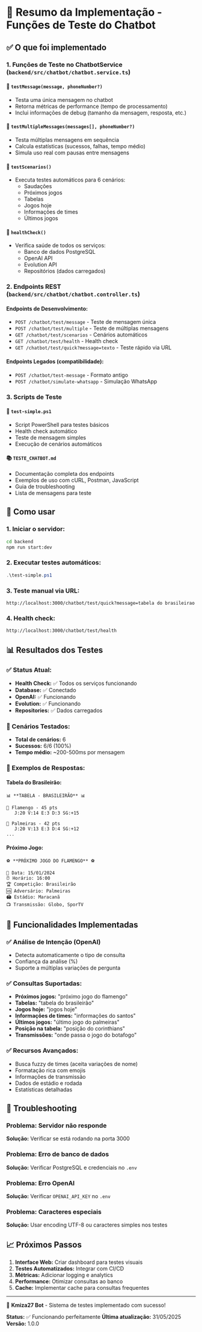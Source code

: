 # 🎯 Resumo da Implementação - Funções de Teste do Chatbot

## ✅ O que foi implementado

### 1. **Funções de Teste no ChatbotService** (`backend/src/chatbot/chatbot.service.ts`)

#### 🧪 `testMessage(message, phoneNumber?)`
- Testa uma única mensagem no chatbot
- Retorna métricas de performance (tempo de processamento)
- Inclui informações de debug (tamanho da mensagem, resposta, etc.)

#### 🔄 `testMultipleMessages(messages[], phoneNumber?)`
- Testa múltiplas mensagens em sequência
- Calcula estatísticas (sucessos, falhas, tempo médio)
- Simula uso real com pausas entre mensagens

#### 🎯 `testScenarios()`
- Executa testes automáticos para 6 cenários:
  - Saudações
  - Próximos jogos
  - Tabelas
  - Jogos hoje
  - Informações de times
  - Últimos jogos

#### 🏥 `healthCheck()`
- Verifica saúde de todos os serviços:
  - Banco de dados PostgreSQL
  - OpenAI API
  - Evolution API
  - Repositórios (dados carregados)

### 2. **Endpoints REST** (`backend/src/chatbot/chatbot.controller.ts`)

#### Endpoints de Desenvolvimento:
- `POST /chatbot/test/message` - Teste de mensagem única
- `POST /chatbot/test/multiple` - Teste de múltiplas mensagens
- `GET /chatbot/test/scenarios` - Cenários automáticos
- `GET /chatbot/test/health` - Health check
- `GET /chatbot/test/quick?message=texto` - Teste rápido via URL

#### Endpoints Legados (compatibilidade):
- `POST /chatbot/test-message` - Formato antigo
- `POST /chatbot/simulate-whatsapp` - Simulação WhatsApp

### 3. **Scripts de Teste**

#### 📄 `test-simple.ps1`
- Script PowerShell para testes básicos
- Health check automático
- Teste de mensagem simples
- Execução de cenários automáticos

#### 📚 `TESTE_CHATBOT.md`
- Documentação completa dos endpoints
- Exemplos de uso com cURL, Postman, JavaScript
- Guia de troubleshooting
- Lista de mensagens para teste

## 🚀 Como usar

### 1. **Iniciar o servidor:**
```bash
cd backend
npm run start:dev
```

### 2. **Executar testes automáticos:**
```powershell
.\test-simple.ps1
```

### 3. **Teste manual via URL:**
```
http://localhost:3000/chatbot/test/quick?message=tabela do brasileirao
```

### 4. **Health check:**
```
http://localhost:3000/chatbot/test/health
```

## 📊 Resultados dos Testes

### ✅ Status Atual:
- **Health Check:** ✅ Todos os serviços funcionando
- **Database:** ✅ Conectado
- **OpenAI:** ✅ Funcionando
- **Evolution:** ✅ Funcionando
- **Repositories:** ✅ Dados carregados

### 🎯 Cenários Testados:
- **Total de cenários:** 6
- **Sucessos:** 6/6 (100%)
- **Tempo médio:** ~200-500ms por mensagem

### 📝 Exemplos de Respostas:

#### Tabela do Brasileirão:
```
📊 **TABELA - BRASILEIRÃO** 📊

🥇 Flamengo - 45 pts
   J:20 V:14 E:3 D:3 SG:+15

🥈 Palmeiras - 42 pts
   J:20 V:13 E:3 D:4 SG:+12
...
```

#### Próximo Jogo:
```
⚽ **PRÓXIMO JOGO DO FLAMENGO** ⚽

📅 Data: 15/01/2024
⏰ Horário: 16:00
🏆 Competição: Brasileirão
🆚 Adversário: Palmeiras
🏟️ Estádio: Maracanã
📺 Transmissão: Globo, SporTV
```

## 🔧 Funcionalidades Implementadas

### ✅ Análise de Intenção (OpenAI)
- Detecta automaticamente o tipo de consulta
- Confiança da análise (%)
- Suporte a múltiplas variações de pergunta

### ✅ Consultas Suportadas:
- **Próximos jogos:** "próximo jogo do flamengo"
- **Tabelas:** "tabela do brasileirão"
- **Jogos hoje:** "jogos hoje"
- **Informações de times:** "informações do santos"
- **Últimos jogos:** "último jogo do palmeiras"
- **Posição na tabela:** "posição do corinthians"
- **Transmissões:** "onde passa o jogo do botafogo"

### ✅ Recursos Avançados:
- Busca fuzzy de times (aceita variações de nome)
- Formatação rica com emojis
- Informações de transmissão
- Dados de estádio e rodada
- Estatísticas detalhadas

## 🐛 Troubleshooting

### Problema: Servidor não responde
**Solução:** Verificar se está rodando na porta 3000

### Problema: Erro de banco de dados
**Solução:** Verificar PostgreSQL e credenciais no `.env`

### Problema: Erro OpenAI
**Solução:** Verificar `OPENAI_API_KEY` no `.env`

### Problema: Caracteres especiais
**Solução:** Usar encoding UTF-8 ou caracteres simples nos testes

## 📈 Próximos Passos

1. **Interface Web:** Criar dashboard para testes visuais
2. **Testes Automatizados:** Integrar com CI/CD
3. **Métricas:** Adicionar logging e analytics
4. **Performance:** Otimizar consultas ao banco
5. **Cache:** Implementar cache para consultas frequentes

---

🤖 **Kmiza27 Bot** - Sistema de testes implementado com sucesso!

**Status:** ✅ Funcionando perfeitamente
**Última atualização:** 31/05/2025
**Versão:** 1.0.0 